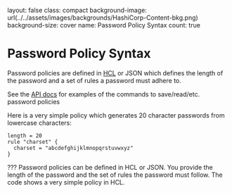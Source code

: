 
layout: false
class: compact
background-image: url(../../assets/images/backgrounds/HashiCorp-Content-bkg.png)
background-size: cover
name: Password Policy Syntax
count: true

# Password Policy Syntax

Password policies are defined in [HCL](https://github.com/hashicorp/hcl) or JSON which defines the length of the password and a set of rules a password must adhere to.

See the [API docs](https://developer.hashicorp.com/vault/api-docs/system/policies-password) for examples of the commands to save/read/etc. password policies

Here is a very simple policy which generates 20 character passwords from lowercase characters:

```hcl
length = 20
rule "charset" {
  charset = "abcdefghijklmnopqrstuvwxyz"
}

```

???
Password policies can be defined in HCL or JSON. You provide the length of the password and the set of rules the password must follow. The code shows a very simple policy in HCL.

